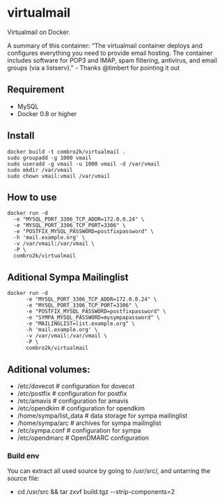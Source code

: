 virtualmail
==============

Virtualmail on Docker.

A summary of this container: “The virtualmail container deploys and configures everything you need to provide email hosting. The container includes software for POP3 and IMAP, spam filtering, antivirus, and email groups (via a listserv).” - Thanks @timbert for pointing it out

## Requirement

-   MySQL
-   Docker 0.8 or higher

## Install

    docker build -t combro2k/virtualmail .
    sudo groupadd -g 1000 vmail
    sudo useradd -g vmail -u 1000 vmail -d /var/vmail
    sudo mkdir /var/vmail
    sudo chown vmail:vmail /var/vmail

## How to use

    docker run -d
      -e "MYSQL_PORT_3306_TCP_ADDR=172.0.0.24" \
      -e "MYSQL_PORT_3306_TCP_PORT=3306" \
      -e "POSTFIX_MYSQL_PASSWORD=postfixpassword" \
      -h 'mail.example.org' \
      -v /var/vmail:/var/vmail \
      -P \
      combro2k/virtualmail

## Aditional Sympa Mailinglist
    docker run -d
          -e "MYSQL_PORT_3306_TCP_ADDR=172.0.0.24" \
          -e "MYSQL_PORT_3306_TCP_PORT=3306" \
          -e "POSTFIX_MYSQL_PASSWORD=postfixpassword" \
          -e "SYMPA_MYSQL_PASSWORD=mysympapassword" \
          -e "MAILINGLIST=list.example.org" \
          -h 'mail.example.org' \
          -v /var/vmail:/var/vmail \
          -P \
          combro2k/virtualmail
          
## Aditional volumes:
 - /etc/dovecot # configuration for dovecot
 - /etc/postfix # configuration for postfix
 - /etc/amavis # configuration for amavis
 - /etc/opendkim # configuration for opendkim
 - /home/sympa/list_data # data storage for sympa mailinglist
 - /home/sympa/arc # archives for sympa mailinglist
 - /etc/sympa.conf # configuration for sympa
 - /etc/opendmarc # OpenDMARC configuration
 
### Build env
You can extract all used source by going to /usr/src/, and untarring the source file:
- cd /usr/src && tar zxvf build.tgz --strip-components=2
